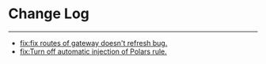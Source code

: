 # Change Log
---

- [fix:fix routes of gateway doesn't refresh bug.](https://github.com/Tencent/spring-cloud-tencent/pull/158)
- [fix:Turn off automatic injection of Polars rule.](https://github.com/Tencent/spring-cloud-tencent/pull/162)

